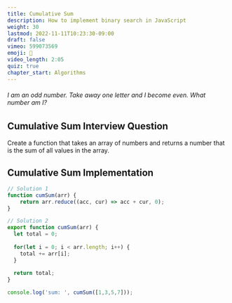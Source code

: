 ```yaml
---
title: Cumulative Sum
description: How to implement binary search in JavaScript
weight: 30
lastmod: 2022-11-11T10:23:30-09:00
draft: false
vimeo: 599073569
emoji: 🥣
video_length: 2:05
quiz: true
chapter_start: Algorithms
---
```


<quiz-modal options="Four:Six:Seven:Eleven" answer="Seven" prize="11">
  <h6>I am an odd number. Take away one letter and I become even. What number am I?</h6>
</quiz-modal>

## Cumulative Sum Interview Question

Create a function that takes an array of numbers and returns a number that is the sum of all values in the array.

## Cumulative Sum Implementation

```js
// Solution 1
function cumSum(arr) {
    return arr.reduce((acc, cur) => acc + cur, 0);
}

// Solution 2
export function cumSum(arr) {
  let total = 0;
  
  for(let i = 0; i < arr.length; i++) {
    total += arr[i];
  } 
  
  return total;
}

console.log('sum: ', cumSum([1,3,5,7]));
```